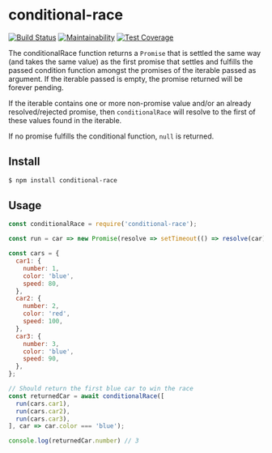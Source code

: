 # conditional-race

[![Build Status](https://travis-ci.org/rodrigogs/conditional-race.svg?branch=master)](https://travis-ci.org/rodrigogs/conditional-race)
[![Maintainability](https://api.codeclimate.com/v1/badges/daa916d68e2291a6352a/maintainability)](https://codeclimate.com/github/rodrigogs/conditional-race/maintainability)
[![Test Coverage](https://api.codeclimate.com/v1/badges/daa916d68e2291a6352a/test_coverage)](https://codeclimate.com/github/rodrigogs/conditional-race/test_coverage)

The conditionalRace function returns a `Promise` that is
settled the same way (and takes the same value) as the
first promise that settles and fulfills the passed condition function
amongst the promises of the iterable passed as argument.
If the iterable passed is empty, the promise returned will be forever pending.

If the iterable contains one or more non-promise value
and/or an already resolved/rejected promise,
then `conditionalRace` will resolve to the first of these values found in the iterable.

If no promise fulfills the conditional function, `null` is returned.

## Install
```bash
$ npm install conditional-race
```

## Usage
```javascript
const conditionalRace = require('conditional-race');

const run = car => new Promise(resolve => setTimeout(() => resolve(car), car.speed));

const cars = {
  car1: {
    number: 1,
    color: 'blue',
    speed: 80,
  },
  car2: {
    number: 2,
    color: 'red',
    speed: 100,
  },
  car3: {
    number: 3,
    color: 'blue',
    speed: 90,
  },
};

// Should return the first blue car to win the race
const returnedCar = await conditionalRace([
  run(cars.car1),
  run(cars.car2),
  run(cars.car3),
], car => car.color === 'blue');

console.log(returnedCar.number) // 3
```
